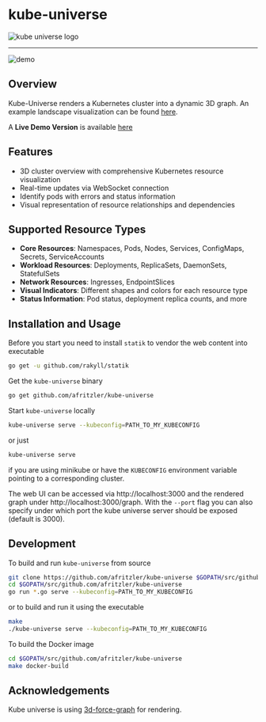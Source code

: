 # kube-universe

![kube universe logo](images/logo_small.png)

---

![demo](images/demo.png)

## Overview

Kube-Universe renders a Kubernetes cluster into a dynamic 3D graph. An example landscape visualization can be found [here](images/universe.png).

A __Live Demo Version__ is available [here](https://afritzler.github.io/kube-universe/web/demo/)

## Features

* 3D cluster overview with comprehensive Kubernetes resource visualization
* Real-time updates via WebSocket connection
* Identify pods with errors and status information
* Visual representation of resource relationships and dependencies

## Supported Resource Types

* **Core Resources**: Namespaces, Pods, Nodes, Services, ConfigMaps, Secrets, ServiceAccounts
* **Workload Resources**: Deployments, ReplicaSets, DaemonSets, StatefulSets
* **Network Resources**: Ingresses, EndpointSlices
* **Visual Indicators**: Different shapes and colors for each resource type
* **Status Information**: Pod status, deployment replica counts, and more

## Installation and Usage

Before you start you need to install `statik` to vendor the web content into executable

```bash
go get -u github.com/rakyll/statik
```

Get the `kube-universe` binary

```bash
go get github.com/afritzler/kube-universe
```

Start `kube-universe` locally

```bash
kube-universe serve --kubeconfig=PATH_TO_MY_KUBECONFIG
```

or just

```bash
kube-universe serve
```

if you are using minikube or have the `KUBECONFIG` environment variable pointing to a corresponding cluster.

The web UI can be accessed via http://localhost:3000 and the rendered graph under http://localhost:3000/graph.
With the `--port` flag you can also specify under which port the kube universe server should be exposed (default is 3000).

## Development

To build and run `kube-universe` from source

```bash
git clone https://github.com/afritzler/kube-universe $GOPATH/src/github.com/afritzler/kube-universe
cd $GOPATH/src/github.com/afritzler/kube-universe
go run *.go serve --kubeconfig=PATH_TO_MY_KUBECONFIG
```

or to build and run it using the executable

```bash
make
./kube-universe serve --kubeconfig=PATH_TO_MY_KUBECONFIG
```

To build the Docker image

```bash
cd $GOPATH/src/github.com/afritzler/kube-universe
make docker-build
```

## Acknowledgements

Kube universe is using [3d-force-graph](https://github.com/vasturiano/3d-force-graph) for rendering.
